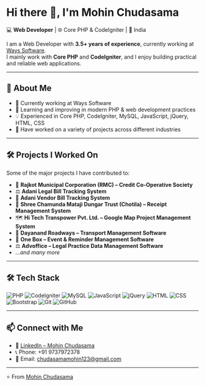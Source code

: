 # Hi there 👋, I'm Mohin Chudasama  

💻 **Web Developer** | 🌐 Core PHP & CodeIgniter | 📍 India  

I am a Web Developer with **3.5+ years of experience**, currently working at [Ways Software](https://in.linkedin.com/company/wayssoftware).  
I mainly work with **Core PHP** and **CodeIgniter**, and I enjoy building practical and reliable web applications.  

---

## 🚀 About Me  
- 🔭 Currently working at Ways Software  
- 🌱 Learning and improving in modern PHP & web development practices  
- 💡 Experienced in Core PHP, CodeIgniter, MySQL, JavaScript, jQuery, HTML, CSS  
- 🤝 Have worked on a variety of projects across different industries  

---

## 🛠️ Projects I Worked On  
Some of the major projects I have contributed to:  
- 🏦 **Rajkot Municipal Corporation (RMC) – Credit Co-Operative Society**  
- ⚖️ **Adani Legal Bill Tracking System**  
- 📑 **Adani Vendor Bill Tracking System**  
- 🧾 **Shree Chamunda Mataji Dungar Trust (Chotila) – Receipt Management System**  
- 🗺️ **Hi Tech Transpower Pvt. Ltd. – Google Map Project Management System**  
- 🚚 **Dayanand Roadways – Transport Management Software**  
- 📅 **One Box – Event & Reminder Management Software**  
- ⚖️ **Advoffice – Legal Practice Data Management Software**  
- *...and many more*  

---

## 🛠️ Tech Stack  

![PHP](https://img.shields.io/badge/PHP-777BB4?style=for-the-badge&logo=php&logoColor=white) 
![CodeIgniter](https://img.shields.io/badge/CodeIgniter-EF4223?style=for-the-badge&logo=codeigniter&logoColor=white) 
![MySQL](https://img.shields.io/badge/MySQL-005C84?style=for-the-badge&logo=mysql&logoColor=white) 
![JavaScript](https://img.shields.io/badge/JavaScript-F7DF1E?style=for-the-badge&logo=javascript&logoColor=black) 
![jQuery](https://img.shields.io/badge/jQuery-0769AD?style=for-the-badge&logo=jquery&logoColor=white) 
![HTML](https://img.shields.io/badge/HTML5-E34F26?style=for-the-badge&logo=html5&logoColor=white) 
![CSS](https://img.shields.io/badge/CSS3-1572B6?style=for-the-badge&logo=css3&logoColor=white) 
![Bootstrap](https://img.shields.io/badge/Bootstrap-7952B3?style=for-the-badge&logo=bootstrap&logoColor=white) 
![Git](https://img.shields.io/badge/Git-F05032?style=for-the-badge&logo=git&logoColor=white) 
![GitHub](https://img.shields.io/badge/GitHub-181717?style=for-the-badge&logo=github&logoColor=white)  

---

## 📫 Connect with Me  
- 💼 [LinkedIn – Mohin Chudasama](https://in.linkedin.com/in/chudasama-mohin)  
- 📞 Phone: +91 9737972378  
- 📧 Email: chudasamamohin123@gmail.com  

---

⭐️ From [Mohin Chudasama](https://github.com/mohinchudasama)  
